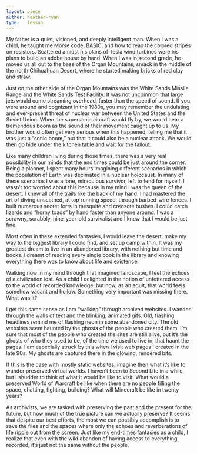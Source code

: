 ```yaml
---
layout: piece
author: heather-ryan
type:   lesson
---
```

My father is a quiet, visioned, and deeply intelligent man. When I was a child, he taught me Morse code, BASIC, and how to read the colored stripes on resistors. Scattered amidst his plans of Tesla wind turbines were his plans to build an adobe house by hand. When I was in second grade, he moved us all out to the base of the Organ Mountains, smack in the middle of the north Chihuahuan Desert, where he started making bricks of red clay and straw.

Just on the other side of the Organ Mountains was the White Sands Missile Range and the White Sands Test Facility. It was not uncommon that large jets would come streaming overhead, faster than the speed of sound. If you were around and cognizant in the 1980s, you may remember the undulating and ever-present threat of nuclear war between the United States and the Soviet Union. When the supersonic aircraft would fly by, we would hear a tremendous boom as the sound of their movement caught up to us. My brother would often get very serious when this happened, telling me that it was just a “sonic boom,” but that it could also be a nuclear attack. We would then go hide under the kitchen table and wait for the fallout.

Like many children living during those times, there was a very real possibility in our minds that the end times could be just around the corner. Being a planner, I spent many hours imagining different scenarios in which the population of Earth was decimated in a nuclear holocaust. In many of these scenarios I was a lone, miraculous survivor, left to fend for myself. I wasn’t too worried about this because in my mind I was the queen of the desert. I knew all of the trails like the back of my hand. I had mastered the art of diving unscathed, at top running speed, through barbed-wire fences. I built numerous secret forts in mesquite and creosote bushes. I could catch lizards and “horny toads” by hand faster than anyone around. I was a scrawny, scrabbly, nine-year-old survivalist and I knew that I would be just fine.

Most often in these extended fantasies, I would leave the desert, make my way to the biggest library I could find, and set up camp within. It was my greatest dream to live in an abandoned library, with nothing but time and books. I dreamt of reading every single book in the library and knowing everything there was to know about life and existence.

Walking now in my mind through that imagined landscape, I feel the echoes of a civilization lost. As a child I delighted in the notion of unfettered access to the world of recorded knowledge, but now, as an adult, that world feels somehow vacant and hollow. Something very important was missing there. What was it?

I get this same sense as I am “walking” through archived websites. I wander through the walls of text and the blinking, animated gifs. Old, flashing headlines remind me of flashing neon in some abandoned city. The old websites seem haunted by the ghosts of the people who created them. I’m sure that most of the people who created the sites are still alive, but it’s the ghosts of who they used to be, of the time we used to live in, that haunt the pages. I am especially struck by this when I visit web pages I created in the late 90s. My ghosts are captured there in the glowing, rendered bits.

If this is the case with mostly static websites, imagine then what it’s like to wander preserved virtual worlds. I haven’t been to Second Life in a while, but I shudder to think of what it would be like to visit. What would a preserved World of Warcraft be like when there are no people filling the space, chatting, fighting, building? What will Minecraft be like in twenty years?

As archivists, we are tasked with preserving the past and the present for the future, but how much of the true picture can we actually preserve? It seems that despite our best efforts, the most we can possibly accomplish is to save the files and the spaces where only the echoes and reverberations of life ripple out from the screen. Just like my end-times fantasies as a child, I realize that even with the wild abandon of having access to everything recorded, it’s just not the same without the people.
